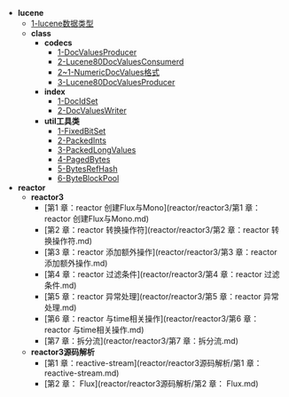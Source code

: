 * **lucene**
  * [1-lucene数据类型](lucene/1-lucene数据类型.md)
  * **class**
    * **codecs**
      * [1-DocValuesProducer](lucene/class/codecs/1-DocValuesProducer.md)
      * [2-Lucene80DocValuesConsumerd](lucene/class/codecs/2-Lucene80DocValuesConsumerd.md)
      * [2~1-NumericDocValues格式](lucene/class/codecs/2~1-NumericDocValues格式.md)
      * [3-Lucene80DocValuesProducer](lucene/class/codecs/3-Lucene80DocValuesProducer.md)
    * **index**
      * [1-DocIdSet](lucene/class/index/1-DocIdSet.md)
      * [2-DocValuesWriter](lucene/class/index/2-DocValuesWriter.md)
    * **util工具类**
      * [1-FixedBitSet](lucene/class/util工具类/1-FixedBitSet.md)
      * [2-PackedInts](lucene/class/util工具类/2-PackedInts.md)
      * [3-PackedLongValues](lucene/class/util工具类/3-PackedLongValues.md)
      * [4-PagedBytes](lucene/class/util工具类/4-PagedBytes.md)
      * [5-BytesRefHash](lucene/class/util工具类/5-BytesRefHash.md)
      * [6-ByteBlockPool](lucene/class/util工具类/6-ByteBlockPool.md)
* **reactor**
  * **reactor3**
    * [第1 章：reactor 创建Flux与Mono](reactor/reactor3/第1 章：reactor 创建Flux与Mono.md)
    * [第2 章：reactor 转换操作符](reactor/reactor3/第2 章：reactor 转换操作符.md)
    * [第3 章：reactor 添加额外操作](reactor/reactor3/第3 章：reactor 添加额外操作.md)
    * [第4 章：reactor 过滤条件](reactor/reactor3/第4 章：reactor 过滤条件.md)
    * [第5 章：reactor 异常处理](reactor/reactor3/第5 章：reactor 异常处理.md)
    * [第6 章：reactor 与time相关操作](reactor/reactor3/第6 章：reactor 与time相关操作.md)
    * [第7 章：拆分流](reactor/reactor3/第7 章：拆分流.md)
  * **reactor3源码解析**
    * [第1 章：reactive-stream](reactor/reactor3源码解析/第1 章：reactive-stream.md)
    * [第2 章： Flux](reactor/reactor3源码解析/第2 章： Flux.md)
